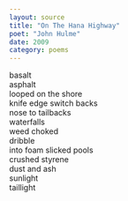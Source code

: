 ```yaml
---
layout: source
title: "On The Hana Highway"
poet: "John Hulme"
date: 2009
category: poems
---
```


basalt  
asphalt  
looped on the shore  
knife edge switch backs  
nose to tailbacks  
waterfalls  
weed choked  
dribble  
into foam slicked pools  
crushed styrene  
dust and ash  
sunlight  
taillight  
